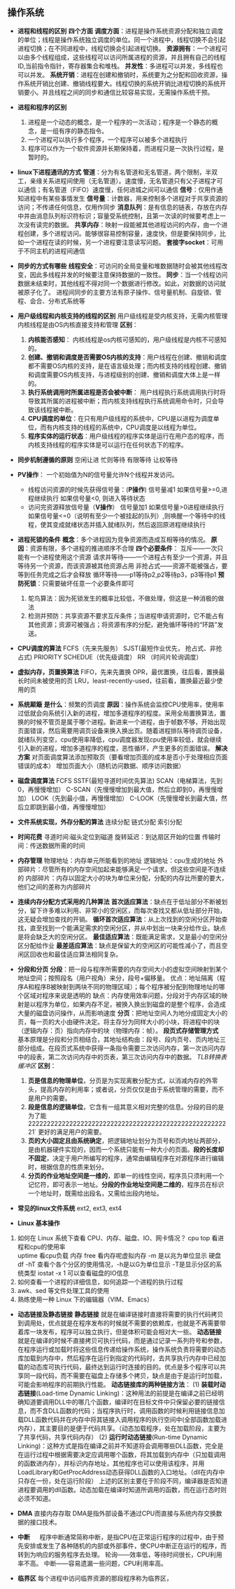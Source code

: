 ## 操作系统
- **进程和线程的区别**
**四个方面**
**调度方面**：进程是操作系统资源分配和独立调度的单位；线程是操作系统独立调度的单位。同一个进程中，线程切换不会引起进程切换；在不同进程中，线程切换会引起进程切换。
**资源拥有**：一个进程可以由多个线程组成，这些线程可以访问所属进程的资源，并且拥有自己的线程ID,当前指令指针，寄存器集合和堆栈。
**并发性**：多进程可以并发，多线程也可以并发。
**系统开销**：进程在创建和撤销时，系统要为之分配和回收资源，操作系统开销比创建、撤销线程要大。线程切换的系统开销比进程切换的系统开销要小。并且线程之间的同步和通信比较容易实现，无需操作系统干预。
- **进程和程序的区别**
    1. 进程是一个动态的概念，是一个程序的一次活动；程序是一个静态的概念，是一组有序的静态指令。
    2. 一个进程可以执行多个程序，一个程序可以被多个进程执行
    3. 程序可以作为一个软件资源并长期保持着，而进程只是一次执行过程，是暂时的。
- **linux下进程通讯的方式**
**管道**：分为有名管道和无名管道，两个限制，半双工，亲缘关系进程间使用（无名管道）。速度慢，无名管道只有父子进程才可以通信；有名管道（FIFO）速度慢，任何进城之间可以通信
**信号**：仅用作通知进程中有某些事情发生
**信号量**：计数器，用来控制多个进程对于共享资源的访问；不传递任何信息，仅用作同步
**消息队列**：是有信息的链表，存放在内存中并由消息队列标识符标识；容量受系统控制，且第一次读的时候要考虑上一次没有读完的数据。
**共享内存**：映射一段能被其他进程访问的内存，由一个进程创建，多个进程访问。能够很容易控制容量，速度快，但是要保持同步，比如一个进程在读的时候，另一个进程要注意读写问题。
**套接字socket**：可用于不同主机的进程间通信
- **同步的方式有哪些**
**线程安全**：可访问的全局变量和堆数据随时会被其他线程改变，因此多线程并发的时候要注意保持数据的一致性。
**同步**：当一个线程访问数据未结束时，其他线程不得对同一个数据进行修改。如此，对数据的访问就被原子化了。
进程间同步的主要方法有原子操作、信号量机制、自旋锁、管程、会合、分布式系统等
- **用户级线程和内核支持的线程的区别**
用户级线程是受内核支持，无需内核管理
内核线程是由OS内核直接支持和管理
**区别**：
    1. **内核能否感知**： 内核线程是os内核可感知的，用户级线程是内核不可感知的。
    2. **创建、撤销和调度是否需要OS内核的支持**：用户线程在创建、撤销和调度都不需要OS内核的支持，是在语言级处理；而内核支持的线程创建、撤销和调度需要OS内核支持，与进程级别的创建、撤销和调度大体上是一样的。
    3. **执行系统调用时所属进程是否会被中断**： 用户线程执行系统调用执行时将导致其所属的进程被中断；而内核支持线程执行系统调用命令时，只会导致该线程被中断。
    4. **CPU调度的单位**：在只有用户级线程的系统中，CPU是以进程为调度单位，而有内核支持的线程的系统中，CPU调度是以线程为单位。
    5. **程序实体的运行状态**：用户级线程的程序实体是运行在用户态的程序，而内核支持线程的程序实体是可以运行在任何状态下的程序。

- **同步机制遵循的原则**
    空闲让进
    忙则等待
    有限等待
    让权等待
- **PV操作**：
    一个初始值为N的信号量允许N个线程并发访问。
    - 线程访问资源的时候先获得信号量：(**P操作**)
        信号量减1
        如果信号量>=0,进程继续执行
        如果信号量<0, 则进入等待状态
    - 访问完资源释放信号量（**V操作**）
        信号量加1
        如果信号量>0进程继续执行
        如果信号量<=0（说明有至少一个被挂起的队列）,则唤醒一个等待中的线程，使其变成就绪状态并插入就绪队列，然后返回原进程继续执行
- **进程死锁的条件**
**概念**：多个进程因为竞争资源而造成互相等待的情况。
**原因**：资源有限，多个进程的推进顺序不合理
**四个必要条件**：
互斥——一次只能有一个进程使用这个资源
请求并等待——一个进程占有至少一个资源，并且等待另一个资源，而该资源被其他资源占用
非抢占式——资源不能被强占，要等到任务完成之后才会释放
循环等待——p1等待p2,p2等待p3，p3等待p1
**预防死锁**：只需要破坏任意一个必要条件即可
    1. 鸵鸟算法：因为死锁发生的概率比较低，不做处理，但这是一种消极的做法
    2. 检测并预防：共享资源不要求互斥条件；当进程申请资源时，它不能占有其他资源；资源可被强占；将资源有序的分配，避免循环等待的“环路”发送。

- **CPU调度的算法**
FCFS（先来先服务）
SJST(最短作业优先， 抢占式、非抢占式)
PRIORITY SCHEDUE（优先级调度）
RR （时间片轮询调度）

- **虚拟内存，页置换算法**
FIFO，先来先置换
OPR，最优置换，往后看，置换最长时间未被使用的页
LRU，least-recently-used，往前看，置换最近最少使用的页

- **系统颠簸**
**是什么**：频繁的页调度
**原因**：操作系统会监控CPU使用率，使用率过低就会向系统引入新的进程，增加多道程序的程度。采用全局置换算法，置换的时候不管页是属于哪个进程。新进来一个进程，由于帧数不够，开始出现页面错误，然后需要用调页设备来换入换出页。随着进程排队等待调页设备，就绪队列变空，cpu使用率降低，cpu调度器发现cpu使用率较低，就会继续引入新的进程，增加多道程序的程度，恶性循环，产生更多的页面错误。
**解决方案**
对页面调度算法添加预取页（要看增加页面的成本是否小于处理相应页面错误的成本）
增加页面大小（随机访问数据、顺序访问数据）

- **磁盘调度算法**
FCFS
SSTF(最短寻道时间优先算法)
SCAN（电梯算法，先到0，再慢慢增加）
C-SCAN（先慢慢增加到最大值，然后立即到0，再慢慢增加）
LOOK（先到最小值，再慢慢增加）
C-LOOK（先慢慢增长到最大值，然后立即跳到最小值，再慢慢增加）
- **文件系统实现，外存分配的算法**
连续分配
链式分配
索引分配

- **时间花费**
寻道时间:磁头定位到磁道
旋转延迟：到达扇区开始的位置
传输时间：传送数据所需的时间

- **内存管理**
物理地址：内存单元所能看到的地址
逻辑地址：cpu生成的地址
外部碎片：尽管所有的内存空间加起来能够满足一个请求，但这些空间是不连续的
内部碎片：内存以固定大小的块为单位来分配，分配的内存比所要的要大，他们之间的差称为内部碎片

- **连续内存分配方式采用的几种算法**
**首次适应算法**：缺点在于低址部分不断被划分，留下许多难以利用、非常小的空闲区，而每次查找又都从低址部分开始，这无疑会增加查找的开销。
**循环首次适应算法**：从上次找到的空闲分区开始查找，直至找到一个能满足需求的空闲分区，并从中划出一块来分给作业。缺点是将会缺乏大的空闲分区。
**最佳适应算法**：既能满足需求，又是最小的空闲分区分配给作业
**最差适应算法**：缺点是保留大的空闲区的可能性减小了，而且空闲区回收也和最佳适应算法相同复杂。

- **分段和分页**
**分段**：把一段与程序所需要的内存空间大小的虚拟空间映射到某个地址空间；按照段名（用户视角）来分，段号+偏移量。
优点：地址隔离（程序A和程序B被映射到两块不同的物理区域）；每个程序被分配到物理地址的哪个区域对程序来说是透明的
缺点：内存使用效率问题，分段对于内存区域的映射是以程序为单位，如果内存不足，被换入换出到磁盘的是整个程序，会造成大量的磁盘访问操作，从而影响速度
**分页**：把地址空间人为地分成固定大小的页，每一页的大小由硬件决定。将主存分为同样大小的小块，将进程中的块（逻辑内存：页）指向内存中的块（物理内存：帧）。
**段页式存储管理方式**
 　　基本原理是分段和分页相结合，其地址结构由：段号、段内页号、页内地址三部分组成。在段页式系统中获得一条指令需要三次访问内存，第一次访问内存中的段表，第二次访问内存中的页表，第三次访问内存中的数据。
*TLB转换表缓冲区*
**区别**：
    1. **页是信息的物理单位**，分页是为实现离散分配方式，以消减内存的外零头，提高内存的利用率；或者说，分页仅仅是由于系统管理的需要，而不是用户的需要。
    2. **段是信息的逻辑单位**，它含有一组其意义相对完整的信息。分段的目的是为了能2222222222222222222222222222222222222222222222222222221`  更好的满足用户的需要。
    3. **页的大小固定且由系统确定**，把逻辑地址划分为页号和页内地址两部分，是由机器硬件实现的，因而一个系统只能有一种大小的页面。**段的长度却不固定**，决定于用户所编写的程序，通常由编辑程序在对源程序进行编辑时，根据信息的性质来划分。
    4. **分页的作业地址空间是一维的**，即单一的线性空间，程序员只须利用一个记忆符，即可表示一地址。**分段的作业地址空间是二维的**，程序员在标识一个地址时，既需给出段名，又需给出段内地址。

- **常见的linux文件系统**
ext2, ext3, ext4

- **Linux 基本操作**
1. 如何在 Linux 系统下查看 CPU、内存、磁盘、IO、网卡情况？
cpu  top 看进程和cpu的使用率  
uptime 看cpu负载
内存 free 看内存呢虚拟内存 -m 是以兆为单位显示
硬盘 df -hT 查看个各个分区的使用情况，-h是以G为单位显示  -T是显示分区的系统类型
iostat -x 1 可以查看磁盘的IO信息
2. 如何查看一个进程的详细信息，如何追踪一个进程的执行过程
3. awk、sed 等文件处理工具的使用
4. 熟练使用一种 Linux 下的编辑器（VIM、Emacs）

- **动态链接及静态链接**
**静态链接** 就是在编译链接时直接将需要的执行代码拷贝到调用处，优点就是在程序发布的时候就不需要的依赖库，也就是不再需要带着库一块发布，程序可以独立执行，但是体积可能会相对大一些。
**动态链接** 就是在编译的时候不直接拷贝可执行代码，而是通过记录一系列符号和参数，在程序运行或加载时将这些信息传递给操作系统，操作系统负责将需要的动态库加载到内存中，然后程序在运行到指定的代码时，去共享执行内存中已经加载的动态库可执行代码，最终达到运行时连接的目的。优点是多个程序可以共享同一段代码，而不需要在磁盘上存储多个拷贝，缺点是由于是运行时加载，可能会影响程序的前期执行性能。
**动态链接库的两种链接方法**：
(1) **装载时动态链接**(Load-time Dynamic Linking)：这种用法的前提是在编译之前已经明确知道要调用DLL中的哪几个函数，编译时在目标文件中只保留必要的链接信息，而不含DLL函数的代码；当程序执行时，调用函数的时候利用链接信息加载DLL函数代码并在内存中将其链接入调用程序的执行空间中(全部函数加载进内存），其主要目的是便于代码共享。（动态加载程序，处在加载阶段，主要为了共享代码，共享代码内存）
(2) **运行时动态链接**(Run-time Dynamic Linking)：这种方式是指在编译之前并不知道将会调用哪些DLL函数，完全是在运行过程中根据需要决定应调用哪个函数，将其加载到内存中（只加载调用的函数进内存），并标识内存地址，其他程序也可以使用该程序，并用LoadLibrary和GetProcAddress动态获得DLL函数的入口地址。（dll在内存中只存在一份，处在运行阶段）
上述的区别主要在于阶段不同，编译器是否知道进程要调用的dll函数。动态加载在编译时知道所调用的函数，而在运行态时则必须不知道。

- **DMA**
直接内存存取
DMA是指外部设备不通过CPU而直接与系统内存交换数据的接口技术。

- **中断** 　
程序中断通常简称中断，是指CPU在正常运行程序的过程中，由于预先安排或发生了各种随机的内部或外部事件，使CPU中断正在运行的程序，而转到为响应的服务程序去处理。
轮询——效率低，等待时间很长，CPU利用率不高。
中断——容易遗漏一些问题，CPU利用率高。
- **临界区**
每个进程中访问临界资源的那段程序称为临界区，
